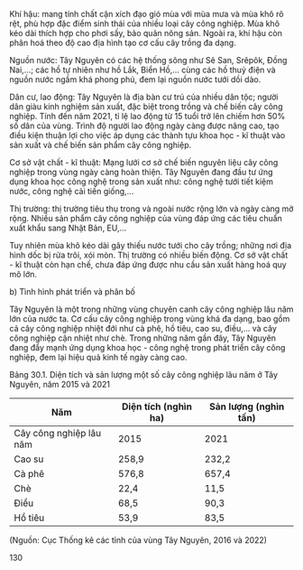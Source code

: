 Khí hậu: mang tính chất cận xích đạo gió mùa với mùa mưa và mùa khô rõ rệt, phù hợp đặc điểm sinh thái của nhiều loại cây công nghiệp. Mùa khô kéo dài thích hợp cho phơi sấy, bảo quản nông sản. Ngoài ra, khí hậu còn phân hoá theo độ cao địa hình tạo cơ cấu cây trồng đa dạng.

Nguồn nước: Tây Nguyên có các hệ thống sông như Sê San, Srêpôk, Đồng Nai,...; các hồ tự nhiên như hồ Lắk, Biển Hồ,... cùng các hồ thuỷ điện và nguồn nước ngầm khá phong phú, đem lại nguồn nước tưới dồi dào.

Dân cư, lao động: Tây Nguyên là địa bàn cư trú của nhiều dân tộc; người dân giàu kinh nghiệm sản xuất, đặc biệt trong trồng và chế biến cây công nghiệp. Tính đến năm 2021, tỉ lệ lao động từ 15 tuổi trở lên chiếm hơn 50% số dân của vùng. Trình độ người lao động ngày càng được nâng cao, tạo điều kiện thuận lợi cho việc áp dụng các thành tựu khoa học - kĩ thuật vào sản xuất và chế biến sản phẩm cây công nghiệp.

Cơ sở vật chất - kĩ thuật: Mạng lưới cơ sở chế biến nguyên liệu cây công nghiệp trong vùng ngày càng hoàn thiện. Tây Nguyên đang đầu tư ứng dụng khoa học công nghệ trong sản xuất như: công nghệ tưới tiết kiệm nước, công nghệ cải tiến giống,...

Thị trường: thị trường tiêu thụ trong và ngoài nước rộng lớn và ngày càng mở rộng. Nhiều sản phẩm cây công nghiệp của vùng đáp ứng các tiêu chuẩn xuất khẩu sang Nhật Bản, EU,...

Tuy nhiên mùa khô kéo dài gây thiếu nước tưới cho cây trồng; những nơi địa hình dốc bị rửa trôi, xói mòn. Thị trường có nhiều biến động. Cơ sở vật chất - kĩ thuật còn hạn chế, chưa đáp ứng được nhu cầu sản xuất hàng hoá quy mô lớn.

b) Tình hình phát triển và phân bố

Tây Nguyên là một trong những vùng chuyên canh cây công nghiệp lâu năm lớn của nước ta. Cơ cấu cây công nghiệp trong vùng khá đa dạng, bao gồm cả cây công nghiệp nhiệt đới như cà phê, hồ tiêu, cao su, điều,... và cây công nghiệp cận nhiệt như chè. Trong những năm gần đây, Tây Nguyên đang đẩy mạnh ứng dụng khoa học - công nghệ trong phát triển cây công nghiệp, đem lại hiệu quả kinh tế ngày càng cao.

Bảng 30.1. Diện tích và sản lượng một số cây công nghiệp lâu năm ở Tây Nguyên, năm 2015 và 2021

Năm | Diện tích (nghìn ha) | Sản lượng (nghìn tấn)
--- | --- | ---
Cây công nghiệp lâu năm | 2015 | 2021 | 2015 | 2021
Cao su | 258,9 | 232,2 | 193,8 | 286,8
Cà phê | 576,8 | 657,4 | 1347,9 | 1742,1
Chè | 22,4 | 11,5 | 236,4 | 135,0
Điều | 68,5 | 90,3 | 65,2 | 97,1
Hồ tiêu | 53,9 | 83,5 | 102,3 | 182,3

(Nguồn: Cục Thống kê các tỉnh của vùng Tây Nguyên, 2016 và 2022)

130